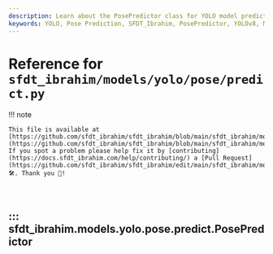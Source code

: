 ```yaml
---
description: Learn about the PosePredictor class for YOLO model predictions on pose data. Get setup instructions, example usage, and implementation details.
keywords: YOLO, Pose Prediction, SFDT_Ibrahim, PosePredictor, YOLOv8, Machine Learning, Deep Learning, Python, AI Models
---
```


# Reference for `sfdt_ibrahim/models/yolo/pose/predict.py`

!!! note

    This file is available at [https://github.com/sfdt_ibrahim/sfdt_ibrahim/blob/main/sfdt_ibrahim/models/yolo/pose/predict.py](https://github.com/sfdt_ibrahim/sfdt_ibrahim/blob/main/sfdt_ibrahim/models/yolo/pose/predict.py). If you spot a problem please help fix it by [contributing](https://docs.sfdt_ibrahim.com/help/contributing/) a [Pull Request](https://github.com/sfdt_ibrahim/sfdt_ibrahim/edit/main/sfdt_ibrahim/models/yolo/pose/predict.py) 🛠️. Thank you 🙏!

<br>

## ::: sfdt_ibrahim.models.yolo.pose.predict.PosePredictor

<br><br>
